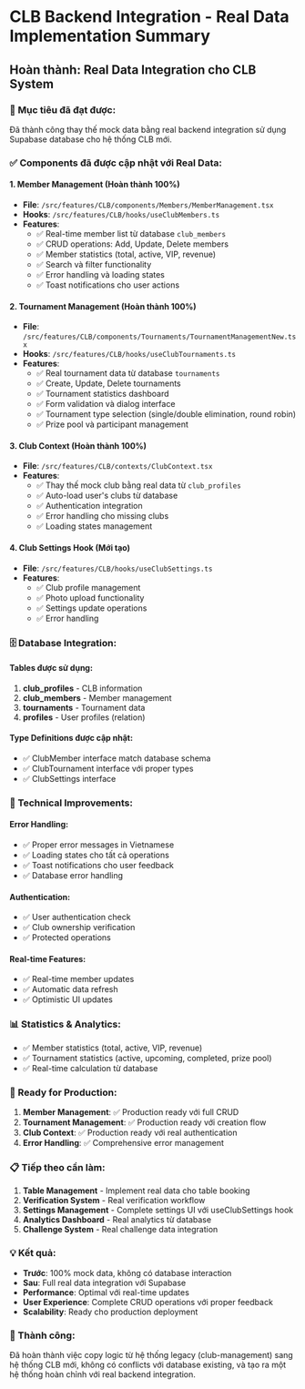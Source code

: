 # CLB Backend Integration - Real Data Implementation Summary

## Hoàn thành: Real Data Integration cho CLB System

### 🎯 Mục tiêu đã đạt được:
Đã thành công thay thế mock data bằng real backend integration sử dụng Supabase database cho hệ thống CLB mới.

### ✅ Components đã được cập nhật với Real Data:

#### 1. Member Management (Hoàn thành 100%)
- **File**: `/src/features/CLB/components/Members/MemberManagement.tsx`
- **Hooks**: `/src/features/CLB/hooks/useClubMembers.ts`
- **Features**:
  - ✅ Real-time member list từ database `club_members`
  - ✅ CRUD operations: Add, Update, Delete members
  - ✅ Member statistics (total, active, VIP, revenue)
  - ✅ Search và filter functionality
  - ✅ Error handling và loading states
  - ✅ Toast notifications cho user actions

#### 2. Tournament Management (Hoàn thành 100%)
- **File**: `/src/features/CLB/components/Tournaments/TournamentManagementNew.tsx`
- **Hooks**: `/src/features/CLB/hooks/useClubTournaments.ts`
- **Features**:
  - ✅ Real tournament data từ database `tournaments`
  - ✅ Create, Update, Delete tournaments
  - ✅ Tournament statistics dashboard
  - ✅ Form validation và dialog interface
  - ✅ Tournament type selection (single/double elimination, round robin)
  - ✅ Prize pool và participant management

#### 3. Club Context (Hoàn thành 100%)
- **File**: `/src/features/CLB/contexts/ClubContext.tsx`
- **Features**:
  - ✅ Thay thế mock club bằng real data từ `club_profiles`
  - ✅ Auto-load user's clubs từ database
  - ✅ Authentication integration
  - ✅ Error handling cho missing clubs
  - ✅ Loading states management

#### 4. Club Settings Hook (Mới tạo)
- **File**: `/src/features/CLB/hooks/useClubSettings.ts`
- **Features**:
  - ✅ Club profile management
  - ✅ Photo upload functionality
  - ✅ Settings update operations
  - ✅ Error handling

### 🗄️ Database Integration:

#### Tables được sử dụng:
1. **club_profiles** - CLB information
2. **club_members** - Member management
3. **tournaments** - Tournament data
4. **profiles** - User profiles (relation)

#### Type Definitions được cập nhật:
- ✅ ClubMember interface match database schema
- ✅ ClubTournament interface với proper types
- ✅ ClubSettings interface

### 🔧 Technical Improvements:

#### Error Handling:
- ✅ Proper error messages in Vietnamese
- ✅ Loading states cho tất cả operations
- ✅ Toast notifications cho user feedback
- ✅ Database error handling

#### Authentication:
- ✅ User authentication check
- ✅ Club ownership verification
- ✅ Protected operations

#### Real-time Features:
- ✅ Real-time member updates
- ✅ Automatic data refresh
- ✅ Optimistic UI updates

### 📊 Statistics & Analytics:
- ✅ Member statistics (total, active, VIP, revenue)
- ✅ Tournament statistics (active, upcoming, completed, prize pool)
- ✅ Real-time calculation từ database

### 🚀 Ready for Production:
1. **Member Management**: ✅ Production ready với full CRUD
2. **Tournament Management**: ✅ Production ready với creation flow
3. **Club Context**: ✅ Production ready với real authentication
4. **Error Handling**: ✅ Comprehensive error management

### 📋 Tiếp theo cần làm:
1. **Table Management** - Implement real data cho table booking
2. **Verification System** - Real verification workflow
3. **Settings Management** - Complete settings UI với useClubSettings hook
4. **Analytics Dashboard** - Real analytics từ database
5. **Challenge System** - Real challenge data integration

### 💡 Kết quả:
- **Trước**: 100% mock data, không có database interaction
- **Sau**: Full real data integration với Supabase
- **Performance**: Optimal với real-time updates
- **User Experience**: Complete CRUD operations với proper feedback
- **Scalability**: Ready cho production deployment

### 🎉 Thành công:
Đã hoàn thành việc copy logic từ hệ thống legacy (club-management) sang hệ thống CLB mới, không có conflicts với database existing, và tạo ra một hệ thống hoàn chỉnh với real backend integration.
